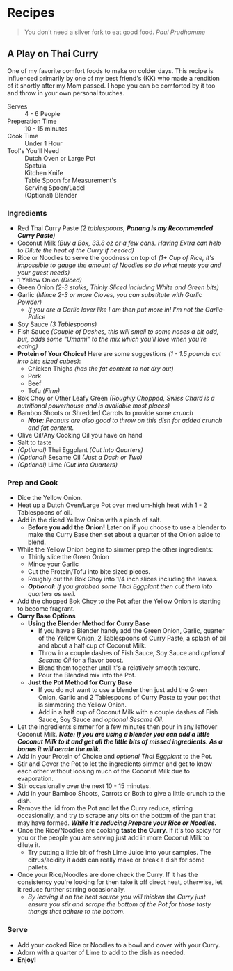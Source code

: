 # Recipes
> You don’t need a silver fork to eat good food. _Paul Prudhomme_

## A Play on Thai Curry

One of my favorite comfort foods to make on colder days. This recipe is influenced primarily by one of my best friend's (KK) who made a rendition of it shortly after my Mom passed. I hope you can be comforted by it too and throw in your own personal touches.

<dl>
<dt>Serves</dt>
<dd>4 - 6 People</dd>
<dt>Preperation Time</dt>
<dd>10 - 15 minutes</dd>
<dt>Cook Time</dt>
<dd>Under 1 Hour</dd>
<dt>Tool's You'll Need</dt>
<dd>Dutch Oven or Large Pot</dd>
<dd>Spatula</dd>
<dd>Kitchen Knife</dd>
<dd>Table Spoon for Measurement's</dd>
<dd>Serving Spoon/Ladel</dd>
<dd>(Optional) Blender</dd>
</dl>

### Ingredients
- Red Thai Curry Paste _(2 tablespoons, **Panang is my Recommended Curry Paste**)_
- Coconut Milk _(Buy a Box, 33.8 oz or a few cans. Having Extra can help to Dilute the heat of the Curry if needed)_
- Rice or Noodles to serve the goodness on top of _(1+ Cup of Rice, it's impossible to gauge the amount of Noodles so do what meets you and your guest needs)_
- 1 Yellow Onion _(Diced)_
- Green Onion _(2-3 stalks, Thinly Sliced including White and Green bits)_
- Garlic _(Mince 2-3 or more Cloves, you can substitute with Garlic Powder)_
  - _If you are a Garlic lover like I am then put more in! I'm not the Garlic-Police_
- Soy Sauce _(3 Tablespoons)_
- Fish Sauce _(Couple of Dashes, this will smell to some noses a bit odd, but, adds some "Umami" to the mix which you'll love when you're eating)_
- **Protein of Your Choice!** Here are some suggestions _(1 - 1.5 pounds cut into bite sized cubes)_:
  - Chicken Thighs _(has the fat content to not dry out)_
  - Pork
  - Beef
  - Tofu _(Firm)_
- Bok Choy or Other Leafy Green _(Roughly Chopped, Swiss Chard is a nutritional powerhouse and is available most places)_
- Bamboo Shoots or Shredded Carrots to provide some _crunch_
  - _**Note**: Peanuts are also good to throw on this dish for added crunch and fat content._
- Olive Oil/Any Cooking Oil you have on hand
- Salt to taste
- _(Optional)_ Thai Eggplant _(Cut into Quarters)_
- _(Optional)_ Sesame Oil _(Just a Dash or Two)_
- _(Optional)_ Lime _(Cut into Quarters)_

### Prep and Cook
- Dice the Yellow Onion.
- Heat up a Dutch Oven/Large Pot over medium-high heat with 1 - 2 Tablespoons of oil.
- Add in the diced Yellow Onion with a pinch of salt.
  - **Before you add the Onion!** Later on if you choose to use a blender to make the Curry Base then set about a quarter of the Onion aside to blend.
- While the Yellow Onion begins to simmer prep the other ingredients:
  - Thinly slice the Green Onion
  - Mince your Garlic
  - Cut the Protein/Tofu into bite sized pieces.
  - Roughly cut the Bok Choy into 1/4 inch slices including the leaves.
  - _**Optional:** If you grabbed some Thai Eggplant then cut them into quarters as well._
- Add the chopped Bok Choy to the Pot after the Yellow Onion is starting to become fragrant.
- **Curry Base Options**
  - **Using the Blender Method for Curry Base**
    - If you have a Blender handy add the Green Onion, Garlic, quarter of the Yellow Onion, 2 Tablespoons of Curry Paste, a splash of oil and about a half cup of Coconut Milk.
    - Throw in a couple dashes of Fish Sauce, Soy Sauce and _optional Sesame Oil_ for a flavor boost.
    - Blend them together until it's a relatively smooth texture.
    - Pour the Blended mix into the Pot.
  - **Just the Pot Method for Curry Base**
    - If you do not want to use a blender then just add the Green Onion, Garlic and 2 Tablespoons of Curry Paste to your pot that is simmering the Yellow Onion.
    - Add in a half cup of Coconut Milk with a couple dashes of Fish Sauce, Soy Sauce and _optional Sesame Oil_.
- Let the ingredients simmer for a few minutes then pour in any leftover Coconut Milk. _**Note: If you are using a blender you can add a little Coconut Milk to it and get all the little bits of missed ingredients. As a bonus it will aerate the milk.**_
- Add in your Protein of Choice and _optional Thai Eggplant_ to the Pot.
- Stir and Cover the Pot to let the ingredients simmer and get to know each other without loosing much of the Coconut Milk due to evaporation.
- Stir occasionally over the next 10 - 15 minutes.
- Add in your Bamboo Shoots, Carrots or Both to give a little crunch to the dish.
- Remove the lid from the Pot and let the Curry reduce, stirring occasionally, and try to scrape any bits on the bottom of the pan that may have formed. _**While it's reducing Prepare your Rice or Noodles.**_
- Once the Rice/Noodles are cooking **taste the Curry**. If it's too spicy for you or the people you are serving just add in more Coconut Milk to dilute it.
  - Try putting a little bit of fresh Lime Juice into your samples. The citrus/acidity it adds can really make or break a dish for some pallets.
- Once your Rice/Noodles are done check the Curry. If it has the consistency you're looking for then take it off direct heat, otherwise, let it reduce further stirring occasionally.
  - _By leaving it on the heat source you will thicken the Curry just ensure you stir and scrape the bottom of the Pot for those tasty thangs that adhere to the bottom_.

### Serve
- Add your cooked Rice or Noodles to a bowl and cover with your Curry.
- Adorn with a quarter of Lime to add to the dish as needed.
- **Enjoy!**
